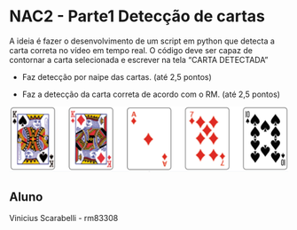 
# NAC2 - Parte1 Detecção de cartas

A ideia é fazer o desenvolvimento de um script em python que detecta a carta correta no vídeo em tempo real. O código deve ser capaz de contornar a carta selecionada e escrever na tela “CARTA DETECTADA”


- Faz detecção por naipe das cartas. (até 2,5 pontos)


- Faz a detecção da carta correta de acordo com o RM. (até 2,5 pontos)

![Cartas](baralho.png)

## Aluno
  Vinicius Scarabelli - rm83308

